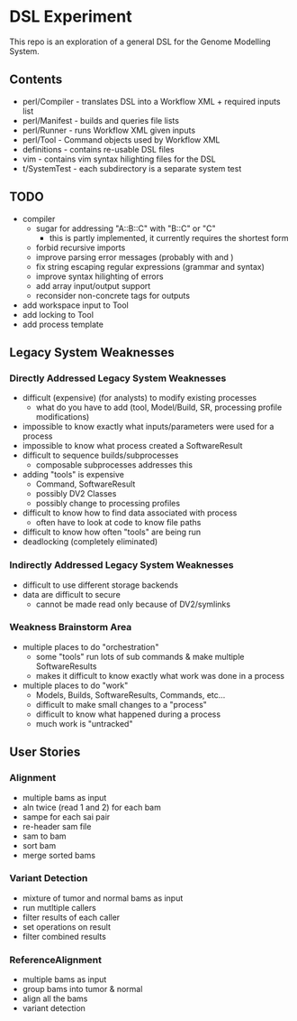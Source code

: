 # DSL Experiment

This repo is an exploration of a general DSL for the Genome Modelling System.


## Contents
* perl/Compiler - translates DSL into a Workflow XML + required inputs list
* perl/Manifest - builds and queries file lists
* perl/Runner - runs Workflow XML given inputs
* perl/Tool - Command objects used by Workflow XML
* definitions - contains re-usable DSL files
* vim - contains vim syntax hilighting files for the DSL
* t/SystemTest - each subdirectory is a separate system test


## TODO
- compiler
    - sugar for addressing "A::B::C" with "B::C" or "C"
        - this is partly implemented, it currently requires the shortest form
    - forbid recursive imports
    - improve parsing error messages (probably with <reject> and <error>)
    - fix string escaping regular expressions (grammar and syntax)
    - improve syntax hilighting of errors
    - add array input/output support
    - reconsider non-concrete tags for outputs
- add workspace input to Tool
- add locking to Tool
- add process template

## Legacy System Weaknesses
### Directly Addressed Legacy System Weaknesses
- difficult (expensive) (for analysts) to modify existing processes
    - what do you have to add (tool, Model/Build, SR, processing profile
      modifications)
- impossible to know exactly what inputs/parameters were used for a process
- impossible to know what process created a SoftwareResult
- difficult to sequence builds/subprocesses
    - composable subprocesses addresses this
- adding "tools" is expensive
    - Command, SoftwareResult
    - possibly DV2 Classes
    - possibly change to processing profiles
- difficult to know how to find data associated with process
    - often have to look at code to know file paths
- difficult to know how often "tools" are being run
- deadlocking (completely eliminated)

### Indirectly Addressed Legacy System Weaknesses
- difficult to use different storage backends
- data are difficult to secure
    - cannot be made read only because of DV2/symlinks

### Weakness Brainstorm Area
- multiple places to do "orchestration"
    - some "tools" run lots of sub commands & make multiple SoftwareResults
    - makes it difficult to know exactly what work was done in a process
- multiple places to do "work"
    - Models, Builds, SoftwareResults, Commands, etc...
    - difficult to make small changes to a "process"
    - difficult to know what happened during a process
    - much work is "untracked"

## User Stories
### Alignment
- multiple bams as input
- aln twice (read 1 and 2) for each bam
- sampe for each sai pair
- re-header sam file
- sam to bam
- sort bam
- merge sorted bams

### Variant Detection
- mixture of tumor and normal bams as input
- run mutltiple callers
- filter results of each caller
- set operations on result
- filter combined results

### ReferenceAlignment
- multiple bams as input
- group bams into tumor & normal
- align all the bams
- variant detection
